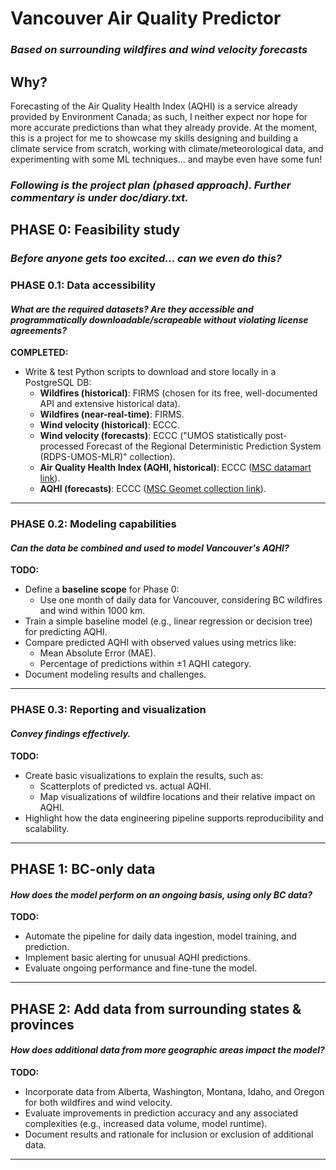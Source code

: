 
# Vancouver Air Quality Predictor
### _Based on surrounding wildfires and wind velocity forecasts_

## Why? ##
Forecasting of the Air Quality Health Index (AQHI) is a service already provided by Environment Canada;
as such, I neither expect nor hope for more accurate predictions than what they already provide.
At the moment, this is a project for me to showcase my skills designing and building a climate service from scratch,
working with climate/meteorological data, and experimenting with some ML techniques... and maybe even have some fun!
### _Following is the project plan (phased approach). Further commentary is under doc/diary.txt._


## PHASE 0: Feasibility study
### _Before anyone gets too excited... can we even do this?_

### PHASE 0.1: Data accessibility
#### _What are the required datasets? Are they accessible and programmatically downloadable/scrapeable without violating license agreements?_

**COMPLETED:**
- Write & test Python scripts to download and store locally in a PostgreSQL DB:
  - **Wildfires (historical)**: FIRMS (chosen for its free, well-documented API and extensive historical data).
  - **Wildfires (near-real-time)**: FIRMS.
  - **Wind velocity (historical)**: ECCC.
  - **Wind velocity (forecasts)**: ECCC ("UMOS statistically post-processed Forecast of the Regional Deterministic Prediction System (RDPS-UMOS-MLR)" collection).
  - **Air Quality Health Index (AQHI, historical)**: ECCC ([MSC datamart link](https://eccc-msc.github.io/open-data/msc-data/aqhi/readme_aqhi_en/)).
  - **AQHI (forecasts)**: ECCC ([MSC Geomet collection link](https://api.weather.gc.ca/openapi?f=html#/aqhi-forecasts-realtime/items)).

---

### PHASE 0.2: Modeling capabilities
#### _Can the data be combined and used to model Vancouver's AQHI?_

**TODO:**
- Define a **baseline scope** for Phase 0:
  - Use one month of daily data for Vancouver, considering BC wildfires and wind within 1000 km.
- Train a simple baseline model (e.g., linear regression or decision tree) for predicting AQHI.
- Compare predicted AQHI with observed values using metrics like:
  - Mean Absolute Error (MAE).
  - Percentage of predictions within ±1 AQHI category.
- Document modeling results and challenges.

---

### PHASE 0.3: Reporting and visualization
#### _Convey findings effectively._

**TODO:**
- Create basic visualizations to explain the results, such as:
  - Scatterplots of predicted vs. actual AQHI.
  - Map visualizations of wildfire locations and their relative impact on AQHI.
- Highlight how the data engineering pipeline supports reproducibility and scalability.

---

## PHASE 1: BC-only data
#### _How does the model perform on an ongoing basis, using only BC data?_

**TODO:**
- Automate the pipeline for daily data ingestion, model training, and prediction.
- Implement basic alerting for unusual AQHI predictions.
- Evaluate ongoing performance and fine-tune the model.

---

## PHASE 2: Add data from surrounding states & provinces
#### _How does additional data from more geographic areas impact the model?_

**TODO:**
- Incorporate data from Alberta, Washington, Montana, Idaho, and Oregon for both wildfires and wind velocity.
- Evaluate improvements in prediction accuracy and any associated complexities (e.g., increased data volume, model runtime).
- Document results and rationale for inclusion or exclusion of additional data.

---

